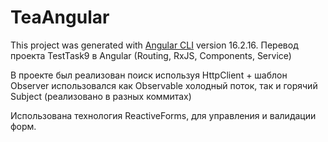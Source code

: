 # TeaAngular
This project was generated with [Angular CLI](https://github.com/angular/angular-cli) version 16.2.16.
Перевод проекта TestTask9 в Angular (Routing, RxJS, Components, Service)

В проекте был реализован поиск используя HttpClient + шаблон Observer
использовался как Observable холодный поток,
так и горячий Subject (реализовано в разных коммитах)

Использована технология ReactiveForms, для управления и валидации форм.




